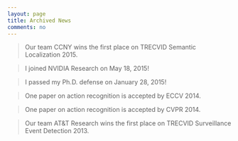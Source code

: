 ```yaml
---
layout: page
title: Archived News
comments: no
---
```


> Our team CCNY wins the first place on TRECVID Semantic Localization 2015.

> I joined NVIDIA Research on May 18, 2015!

> I passed my Ph.D. defense on January 28, 2015!

> One paper on action recognition is accepted by ECCV 2014.

> One paper on action recognition is accepted by CVPR 2014.

> Our team AT&T Research wins the first place on TRECVID Surveillance Event Detection 2013. 

